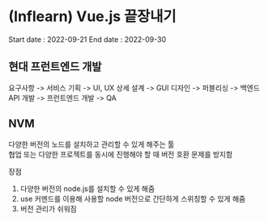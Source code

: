 # (Inflearn) Vue.js 끝장내기

Start date : 2022-09-21
End date : 2022-09-30

## 현대 프런트엔드 개발

요구사항 -> 서비스 기획 -> UI, UX 상세 설계 -> GUI 디자인 -> 퍼블리싱 -> 백엔드 API 개발 -> 프런트엔드 개발 -> QA

## NVM

다양한 버전의 노드를 설치하고 관리할 수 있게 해주는 툴  
협업 또는 다양한 프로젝트를 동시에 진행해야 할 때 버전 호환 문제를 방지함

장점

1. 다양한 버전의 node.js를 설치할 수 있게 해줌
2. use 커멘드를 이용해 사용할 node 버전으로 간단하게 스위칭할 수 있게 해줌
3. 버전 관리가 쉬워짐
